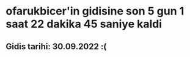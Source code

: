 # ofarukbicer'in gidisine son 5 gun 1 saat 22 dakika 45 saniye kaldi

## Gidis tarihi: 30.09.2022 :(